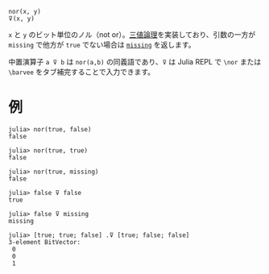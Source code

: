 ```
nor(x, y)
⊽(x, y)
```

`x` と `y` のビット単位のノル（not or）。[三値論理](https://en.wikipedia.org/wiki/Three-valued_logic)を実装しており、引数の一方が `missing` で他方が `true` でない場合は [`missing`](@ref) を返します。

中置演算子 `a ⊽ b` は `nor(a,b)` の同義語であり、`⊽` は Julia REPL で `\nor` または `\barvee` をタブ補完することで入力できます。

# 例

```jldoctest
julia> nor(true, false)
false

julia> nor(true, true)
false

julia> nor(true, missing)
false

julia> false ⊽ false
true

julia> false ⊽ missing
missing

julia> [true; true; false] .⊽ [true; false; false]
3-element BitVector:
 0
 0
 1
```
